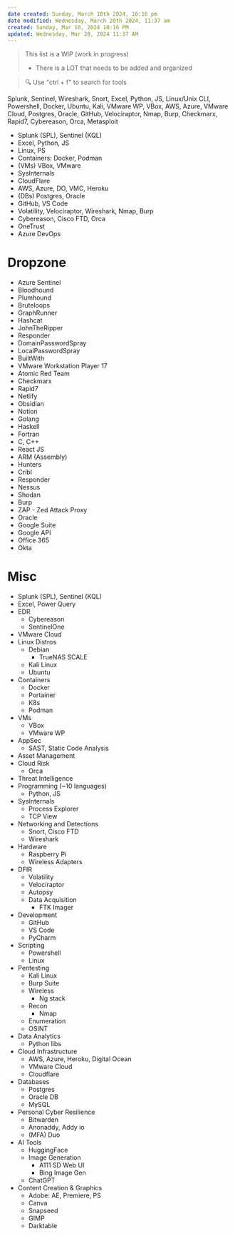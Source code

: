 ```yaml
---
date created: Sunday, March 10th 2024, 10:16 pm
date modified: Wednesday, March 20th 2024, 11:37 am
created: Sunday, Mar 10, 2024 10:16 PM
updated: Wednesday, Mar 20, 2024 11:37 AM
---
```


>This list is a WIP (work in progress)
>- There is a LOT that needs to be added and organized

> 🔍 Use "ctrl + f" to search for tools 

Splunk, Sentinel, Wireshark, Snort, Excel, Python, JS, Linux/Unix CLI, Powershell, Docker, Ubuntu, Kali, VMware WP, VBox, AWS, Azure, VMware Cloud, Postgres, Oracle, GitHub, Velociraptor, Nmap, Burp, Checkmarx, Rapid7, Cybereason, Orca, Metasploit

- Splunk (SPL), Sentinel (KQL)
- Excel, Python, JS
- Linux, PS
- Containers: Docker, Podman
- (VMs) VBox, VMware
- SysInternals
- CloudFlare
- AWS, Azure, DO, VMC, Heroku
- (DBs) Postgres, Oracle
- GitHub, VS Code
- Volatility, Velociraptor, Wireshark, Nmap, Burp
- Cybereason, Cisco FTD, Orca
- OneTrust
- Azure DevOps
# Dropzone
- Azure Sentinel
- Bloodhound
- Plumhound
- Bruteloops
- GraphRunner
- Hashcat
- JohnTheRipper
- Responder
- DomainPasswordSpray
- LocalPasswordSpray
- BuiltWith
- VMware Workstation Player 17
- Atomic Red Team
- Checkmarx
- Rapid7
- Netlify
- Obsidian
- Notion
- Golang
- Haskell
- Fortran
- C, C++
- React JS
- ARM (Assembly)
- Hunters
- Cribl
- Responder
- Nessus
- Shodan
- Burp
- ZAP - Zed Attack Proxy
- Oracle
- Google Suite
- Google API
- Office 365
- Okta
# Misc
- Splunk (SPL), Sentinel (KQL)
- Excel, Power Query
- EDR
    - Cybereason
    - SentinelOne
- VMware Cloud
- Linux Distros
	- Debian
		- TrueNAS SCALE
    - Kali Linux
    - Ubuntu
- Containers
	- Docker
	- Portainer
	- K8s
	- Podman
- VMs
	- VBox
	- VMware WP
- AppSec
    - SAST, Static Code Analysis
- Asset Management
- Cloud Risk
    - Orca
- Threat Intelligence
- Programming (~10 languages)
    - Python, JS
- SysInternals
	- Process Explorer
	- TCP View
- Networking and Detections
    - Snort, Cisco FTD
    - Wireshark
- Hardware
    - Raspberry Pi
    - Wireless Adapters
- DFIR
    - Volatility
    - Velociraptor
    - Autopsy
    - Data Acquisition
        - FTK Imager
- Development
    - GitHub
    - VS Code
    - PyCharm
- Scripting
    - Powershell
    - Linux
- Pentesting
    - Kali Linux
    - Burp Suite
    - Wireless
        - Ng stack
    - Recon
        - Nmap
    - Enumeration
    - OSINT
- Data Analytics
    - Python libs
- Cloud Infrastructure
    - AWS, Azure, Heroku, Digital Ocean
    - VMware Cloud
    - Cloudflare
- Databases
    - Postgres
    - Oracle DB
    - MySQL
- Personal Cyber Resilience
    - Bitwarden
    - Anonaddy, Addy io
    - (MFA) Duo
- AI Tools
    - HuggingFace
    - Image Generation
        - A111 SD Web UI
        - Bing Image Gen
    - ChatGPT
- Content Creation & Graphics
    - Adobe: AE, Premiere, PS
    - Canva
    - Snapseed
    - GIMP
    - Darktable